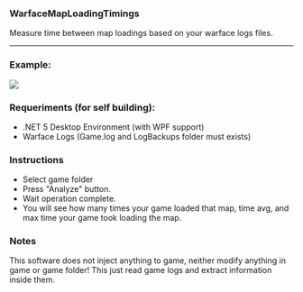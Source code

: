 ### WarfaceMapLoadingTimings
Measure time between map loadings based on your warface logs files.
<hr/>

### Example:
<img src="https://i.imgur.com/BlWDeVM.png" />

### Requeriments (for self building):
- .NET 5 Desktop Environment (with WPF support)
- Warface Logs (Game.log and LogBackups folder must exists)

### Instructions
- Select game folder
- Press "Analyze" button.
- Wait operation complete.
- You will see how many times your game loaded that map, time avg, and max time your game took loading the map. 

### Notes
This software does not inject anything to game, neither modify anything in game or game folder!
This just read game logs and extract information inside them.